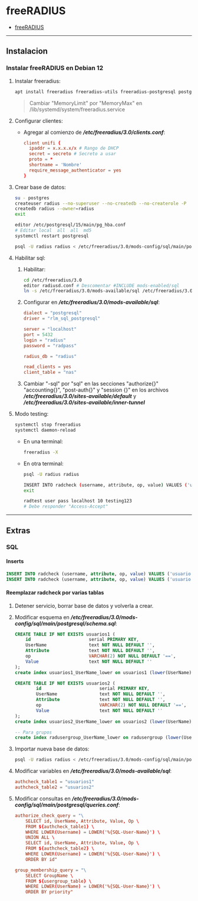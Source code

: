 # freeRADIUS

- [freeRADIUS](#freeradius)

---

## Instalacion

### Instalar freeRADIUS en Debian 12

1. Instalar freeradius:

   ```sh
   apt install freeradius freeradius-utils freeradius-postgresql postgresql-15
   ```

   > Cambiar "MemoryLimit" por "MemoryMax" en /lib/systemd/system/freeradius.service

2. Configurar clientes:

   - Agregar al comienzo de **_/etc/freeradius/3.0/clients.conf_**:

     ```conf
     client unifi {
       ipaddr = x.x.x.x/x # Rango de DHCP
       secret = secreto # Secreto a usar
       proto = *
       shortname = 'Nombre'
       require_message_authenticator = yes
     }
     ```

3. Crear base de datos:

   ```sh
   su - postgres
   createuser radius --no-superuser --no-createdb --no-createrole -P
   createdb radius --owner=radius
   exit

   editor /etc/postgresql/15/main/pg_hba.conf
   # Editar local  all  all  md5
   systemctl restart postgresql

   psql -U radius radius < /etc/freeradius/3.0/mods-config/sql/main/postgresql/schema.sql
   ```

4. Habilitar sql:

   1. Habilitar:

      ```sh
      cd /etc/freeradius/3.0
      editor radiusd.conf # Descomentar #INCLUDE mods-enabled/sql
      ln -s /etc/freeradius/3.0/mods-available/sql /etc/freeradius/3.0/mod-enabled/sql
      ```

   2. Configurar en **_/etc/freeradius/3.0/mods-available/sql_**:

      ```conf
      dialect = "postgresql"
      driver = "rlm_sql_postgresql"

      server = "localhost"
      port = 5432
      login = "radius"
      password = "radpass"

      radius_db = "radius"

      read_clients = yes
      client_table = "nas"
      ```

   3. Cambiar "-sql" por "sql" en las secciones "authorize{}" "accounting{}", "post-auth{}" y "session {}" en los archivos **_/etc/freeradius/3.0/sites-available/default_** y **_/etc/freeradius/3.0/sites-available/inner-tunnel_**

5. Modo testing:

   ```sh
   systemctl stop freeradius
   systemctl daemon-reload
   ```

   - En una terminal:

     ```sh
     freeradius -X
     ```

   - En otra terminal:

     ```sh
     psql -U radius radius

     INSERT INTO radcheck (username, attribute, op, value) VALUES ('user', 'Cleartext-Password', ':=' 'pass');
     exit

     radtest user pass localhost 10 testing123
     # Debe responder "Access-Accept"
     ```

---

## Extras

### SQL

#### Inserts

```sql
INSERT INTO radcheck (username, attribute, op, value) VALUES ('usuario', 'Cleartext-Password', ':=', 'pass');
INSERT INTO radcheck (username, attribute, op, value) VALUES ('usuario', 'Expiration', ':=', '23 Sep 2024 12:00');
```

#### Reemplazar radcheck por varias tablas

1. Detener servicio, borrar base de datos y volverla a crear.

2. Modificar esquema en **_/etc/freeradius/3.0/mods-config/sql/main/postgresql/schema.sql_**:

   ```sql
   CREATE TABLE IF NOT EXISTS usuarios1 (
       id                      serial PRIMARY KEY,
       UserName                text NOT NULL DEFAULT '',
       Attribute               text NOT NULL DEFAULT '',
       op                      VARCHAR(2) NOT NULL DEFAULT '==',
       Value                   text NOT NULL DEFAULT ''
   );
   create index usuarios1_UserName_lower on usuarios1 (lower(UserName),Attribute);

   CREATE TABLE IF NOT EXISTS usuarios2 (
           id                      serial PRIMARY KEY,
           UserName                text NOT NULL DEFAULT '',
           Attribute               text NOT NULL DEFAULT '',
           op                      VARCHAR(2) NOT NULL DEFAULT '==',
           Value                   text NOT NULL DEFAULT ''
   );
   create index usuarios2_UserName_lower on usuarios2 (lower(UserName),Attribute);

   -- Para grupos
   create index radusergroup_UserName_lower on radusergroup (lower(UserName));
   ```

3. Importar nueva base de datos:

   ```sh
   psql -U radius radius < /etc/freeradius/3.0/mods-config/sql/main/postgresql/schema.sql
   ```

4. Modificar variables en **_/etc/freeradius/3.0/mods-available/sql_**:

   ```conf
   authcheck_table1 = "usuarios1"
   authcheck_table2 = "usuarios2"
   ```

5. Modificar consultas en **_/etc/freeradius/3.0/mods-config/sql/main/postgresql/queries.conf_**:

   ```conf
   authorize_check_query = "\
       SELECT id, UserName, Attribute, Value, Op \
       FROM ${authcheck_table1} \
       WHERE LOWER(Username) = LOWER('%{SQL-User-Name}') \
       UNION ALL \
       SELECT id, UserName, Attribute, Value, Op \
       FROM ${authcheck_table2} \
       WHERE LOWER(Username) = LOWER('%{SQL-User-Name}') \
       ORDER BY id"

   group_membership_query = "\
       SELECT GroupName \
       FROM ${usergroup_table} \
       WHERE LOWER(UserName) = LOWER('%{SQL-User-Name}') \
       ORDER BY priority"
   ```
